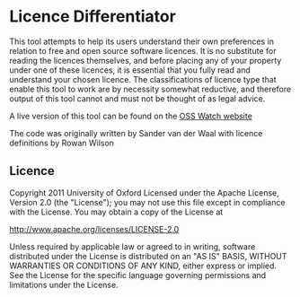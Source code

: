 # Licence Differentiator

This tool attempts to help its users understand their own preferences in relation to free and open source software licences. It is no substitute for reading the licences themselves, and before placing any of your property under one of these licences, it is essential that you fully read and understand your chosen licence. The classifications of licence type that enable this tool to work are by necessity somewhat reductive, and therefore output of this tool cannot and must not be thought of as legal advice.

A live version of this tool can be found on the [OSS Watch website](http://oss-watch.ac.uk/apps/licdiff)

The code was originally written by Sander van der Waal with licence definitions by Rowan Wilson

## Licence
Copyright 2011 University of Oxford 
Licensed under the Apache License, Version 2.0 (the "License");
you may not use this file except in compliance with the License.
You may obtain a copy of the License at

  http://www.apache.org/licenses/LICENSE-2.0

Unless required by applicable law or agreed to in writing,
software distributed under the License is distributed on an
"AS IS" BASIS, WITHOUT WARRANTIES OR CONDITIONS OF ANY
KIND, either express or implied.  See the License for the
specific language governing permissions and limitations
under the License.
